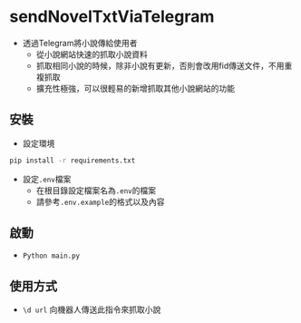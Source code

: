 # sendNovelTxtViaTelegram

- 透過Telegram將小說傳給使用者
  - 從小說網站快速的抓取小說資料
  - 抓取相同小說的時候，除非小說有更新，否則會改用fid傳送文件，不用重複抓取
  - 擴充性極強，可以很輕易的新增抓取其他小說網站的功能

## 安裝

- 設定環境

```cmd
pip install -r requirements.txt
```

- 設定`.env`檔案
  - 在根目錄設定檔案名為`.env`的檔案
  - 請參考`.env.example`的格式以及內容

## 啟動

- `Python main.py`

## 使用方式

- `\d url` 向機器人傳送此指令來抓取小說
